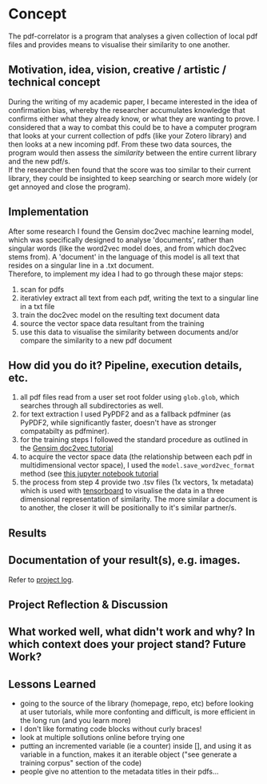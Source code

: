 # Concept
The pdf-correlator is a program that analyses a given collection of local pdf files and provides means to visualise their similarity to one another.  

## Motivation, idea, vision, creative / artistic / technical concept
During the writing of my academic paper, I became interested in the idea of confirmation bias, whereby the researcher accumulates knowledge that confirms either what they already know, or what they are wanting to prove. I considered that a way to combat this could be to have a computer program that looks at your current collection of pdfs (like your Zotero library) and then looks at a new incoming pdf. From these two data sources, the program would then assess the *similarity* between the entire current library and the new pdf/s.   
If the researcher then found that the score was too similar to their current library, they could be insighted to keep searching or search more widely (or get annoyed and close the program).

## Implementation
After some research I found the Gensim doc2vec machine learning model, which was specifically designed to analyse 'documents', rather than singular words (like the word2vec model does, and from which doc2vec stems from). A 'document' in the language of this model is all text that resides on a singular line in a .txt document.   
Therefore, to implement my idea I had to go through these major steps:
1. scan for pdfs
2. iterativley extract all text from each pdf, writing the text to a singular line in a txt file
3. train the doc2vec model on the resulting text document data
4. source the vector space data resultant from the training
5. use this data to visualise the similarity between documents and/or compare the similarity to a new pdf document

## How did you do it? Pipeline, execution details, etc.
1. all pdf files read from a user set root folder using `glob.glob`, which searches through all subdirectories as well. 
2. for text extraction I used PyPDF2 and as a fallback pdfminer (as PyPDF2, while significantly faster, doesn't have as stronger compatabilty as pdfminer).
3. for the training steps I followed the standard procedure as outlined in the [Gensim doc2vec tutorial](https://radimrehurek.com/gensim/auto_examples/tutorials/run_doc2vec_lee.html)
4. to acquire the vector space data (the relationship between each pdf in multidimensional vector space), I used the `model.save_word2vec_format` method (see [this jupyter notebook tutorial](https://nbviewer.org/github/RaRe-Technologies/gensim/blob/8f7c9ff4c546f84d42c220dcf28543500747c171/docs/notebooks/Tensorboard_visualizations.ipynb#Training-the-Doc2Vec-Model)
5. the process from step 4 provide two .tsv files (1x vectors, 1x metadata) which is used with [tensorboard](https://projector.tensorflow.org/) to visualise the data in a three dimensional representation of similarity. The more similar a document is to another, the closer it will be positionally to it's similar partner/s. 

## Results

## Documentation of your result(s), e.g. images.
Refer to [project log](./pdf-correlator-project-log.md).

## Project Reflection & Discussion

## What worked well, what didn't work and why? In which context does your project stand? Future Work?
## Lessons Learned
- going to the source of the library (homepage, repo, etc) before looking at user tutorials, while more confonting and difficult, is more efficient in the long run (and you learn more)
- I don't like formating code blocks without curly braces! 
- look at multiple sollutions online before trying one
- putting an incremented variable (ie a counter) inside [], and using it as variable in a function, makes it an iterable object ("see generate a training corpus" section of the code)
- people give no attention to the metadata titles in their pdfs...


